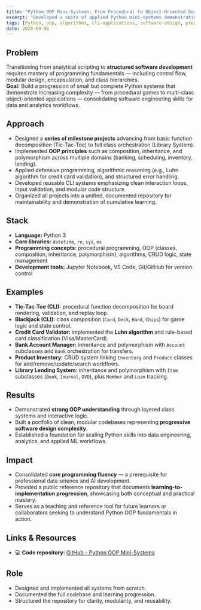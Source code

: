 ```yaml
---
title: "Python OOP Mini-Systems: From Procedural to Object-Oriented Design"
excerpt: "Developed a suite of applied Python mini-systems demonstrating the progression from procedural programming to object-oriented design and class interaction across real-world examples."
tags: [Python, oop, algorithms, cli-applications, software-design, programming-fundamentals]
date: 2025-09-01
---
```


## Problem
Transitioning from analytical scripting to **structured software development** requires mastery of programming fundamentals — including control flow, modular design, encapsulation, and class hierarchies.  
**Goal:** Build a progression of small but complete Python systems that demonstrate increasing complexity — from procedural games to multi-class object-oriented applications — consolidating software engineering skills for data and analytics workflows.

## Approach
- Designed a **series of milestone projects** advancing from basic function decomposition (Tic-Tac-Toe) to full class orchestration (Library System).  
- Implemented **OOP principles** such as composition, inheritance, and polymorphism across multiple domains (banking, scheduling, inventory, lending).  
- Applied defensive programming, algorithmic reasoning (e.g., Luhn algorithm for credit card validation), and structured error handling.  
- Developed reusable CLI systems emphasizing clean interaction loops, input validation, and modular code structure.  
- Organized all projects into a unified, documented repository for maintainability and demonstration of cumulative learning.

## Stack
- **Language:** Python 3  
- **Core libraries:** `datetime`, `re`, `sys`, `os`  
- **Programming concepts:** procedural programming, OOP (classes, composition, inheritance, polymorphism), algorithms, CRUD logic, state management  
- **Development tools:** Jupyter Notebook, VS Code, Git/GitHub for version control

## Examples
- **Tic-Tac-Toe (CLI):** procedural function decomposition for board rendering, validation, and replay loop.  
- **Blackjack (CLI):** class composition (`Card`, `Deck`, `Hand`, `Chips`) for game logic and state control.  
- **Credit Card Validator:** implemented the **Luhn algorithm** and rule-based card classification (Visa/MasterCard).  
- **Bank Account Manager:** inheritance and polymorphism with `Account` subclasses and `Bank` orchestration for transfers.  
- **Product Inventory:** CRUD system linking `Inventory` and `Product` classes for add/remove/update/search workflows.  
- **Library Lending System:** inheritance and polymorphism with `Item` subclasses (`Book`, `Journal`, `DVD`), plus `Member` and `Loan` tracking.

## Results
- Demonstrated **strong OOP understanding** through layered class systems and interactive logic.  
- Built a portfolio of clean, modular codebases representing **progressive software design complexity**.  
- Established a foundation for scaling Python skills into data engineering, analytics, and applied ML workflows.

## Impact
- Consolidated **core programming fluency** — a prerequisite for professional data science and AI development.  
- Provided a public reference repository that documents **learning-to-implementation progression**, showcasing both conceptual and practical mastery.  
- Serves as a teaching and reference tool for future learners or collaborators seeking to understand Python OOP fundamentals in action.

## Links & Resources
- 💻 **Code repository:** [GitHub – Python OOP Mini-Systems](https://github.com/AlejandroFuentePinero/python-oop-mini-systems)

## Role
- Designed and implemented all systems from scratch.  
- Documented the full codebase and learning progression.  
- Structured the repository for clarity, modularity, and reusability.
